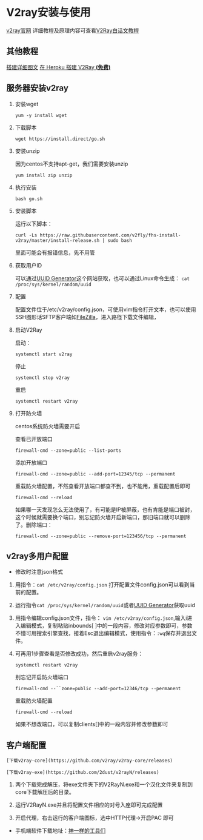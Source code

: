 # V2ray安装与使用

<!--more-->
[v2ray官网](https://www.v2ray.com/)
详细教程及原理内容可查看[V2Ray白话文教程](https://toutyrater.github.io/)
## 其他教程
[搭建详细图文](https://github.com/233boy/v2ray/wiki/V2Ray搭建详细图文教程)
[在 Heroku 搭建 V2Ray **(免费)** ](https://ibcl.us/Heroku-V2Ray_20191014/)
## 服务器安装v2ray

1.  安装wget 

    `yum -y install wget`

2. 下载脚本

    `wget https://install.direct/go.sh`

3. 安装unzip

    因为centos不支持apt-get，我们需要安装unzip

    `yum install zip unzip`

4. 执行安装

    `bash go.sh`

5. 安装脚本

    运行以下脚本：

    `curl -Ls https://raw.githubusercontent.com/v2fly/fhs-install-v2ray/master/install-release.sh | sudo bash`

    里面可能会有报错信息，先不用管

6. 获取用户ID

    可以通过[UUID Generator](https://www.uuidgenerator.net/)这个网站获取，也可以通过Linux命令生成：
    `cat /proc/sys/kernel/random/uuid`

7. 配置

    配置文件位于/etc/v2ray/config.json，可使用vim指令打开文本，也可以使用SSH图形话SFTP客户端如[FileZilla](https://filezilla-project.org/)，进入路径下载文件编辑，

8. 启动V2Ray

    启动：

    `systemctl start v2ray`

    停止

    `systemctl stop v2ray`

    重启

    `systemctl restart v2ray`

9. 打开防火墙

    centos系统防火墙需要开启

    查看已开放端口

    `firewall-cmd --zone=public --list-ports`

    添加开放端口

    `firewall-cmd --zone=public --add-port=12345/tcp --permanent`

    重载防火墙配置，不然查看开放端口都查不到，也不能用，重载配置后即可

    `firewall-cmd --reload`

    如果哪一天发现怎么无法使用了，有可能是IP被屏蔽，也有肯能是端口被封，这个时候就需要换个端口，别忘记防火墙开启新端口，那旧端口就可以删除了。删除端口：

    `firewall-cmd --zone=public --remove-port=123456/tcp --permanent`


## v2ray多用户配置

* 修改时注意json格式

1. 用指令：`cat /etc/v2ray/config.json` 打开配置文件config.json可以看到当前的配置。

2. 运行指令`cat /proc/sys/kernel/random/uuid`或者[UUID Generator](https://www.uuidgenerator.net/)获取uuid

3. 用指令编辑config.json文件，指令： `vim /etc/v2ray/config.json`,输入i进入编辑模式，复制粘贴inbounds[ ]中的一段内容，修改对应参数即可，参数不懂可用搜索引擎查找，接着Esc退出编辑模式，使用指令：`:wq`保存并退出文件。

4. 可再用1步骤查看是否修改成功，然后重启v2ray服务：
    
    `systemctl restart v2ray`
    
    别忘记开启防火墙端口
    
    `firewall-cmd --``zone=public --add-port=12346/tcp --permanent`
    
    重载防火墙配置

    `firewall-cmd --reload`
    
    如果不想改端口，可以复制clients[]中的一段内容并修改参数即可
## 客户端配置

    [下载v2ray-core](https://github.com/v2ray/v2ray-core/releases)

    [下载v2ray-exe](https://github.com/2dust/v2rayN/releases)

1. 两个下载完成解压，将exe文件夹下的V2RayN.exe和一个汉化文件夹复制到core下载解压后的目录。

2. 运行V2RayN.exe并且将配置文件相应的对号入座即可完成配置

3. 开启代理，右击运行的客户端图标，选中HTTP代理->开启PAC 即可

* 手机端软件下载地址：[神一样的工具们](https://www.v2ray.com/awesome/tools.html?tdsourcetag=s_pcqq_aiomsg)


